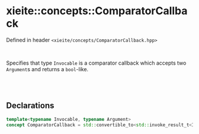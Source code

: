 # xieite::concepts::ComparatorCallback
Defined in header `<xieite/concepts/ComparatorCallback.hpp>`

<br/>

Specifies that type `Invocable` is a comparator callback which accepts two `Argument`s and returns a `bool`-like.

<br/><br/>

## Declarations
```cpp
template<typename Invocable, typename Argument>
concept ComparatorCallback = std::convertible_to<std::invoke_result_t<Invocable, Argument, Argument>, bool>;
```
